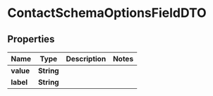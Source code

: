 

# ContactSchemaOptionsFieldDTO


## Properties

| Name | Type | Description | Notes |
|------------ | ------------- | ------------- | -------------|
|**value** | **String** |  |  |
|**label** | **String** |  |  |



